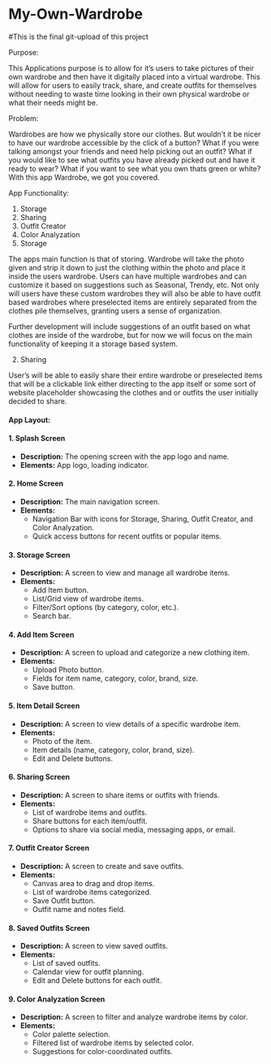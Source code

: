 # My-Own-Wardrobe

#This is the final git-upload of this project

Purpose:

This Applications purpose is to allow for it’s users to take pictures of their own wardrobe and then have it digitally placed into a virtual wardrobe. This will allow for users to easily track, share, and create outfits for themselves without needing to waste time looking in their own physical wardrobe or what their needs might be.

Problem:

Wardrobes are how we physically store our clothes. But wouldn’t it be nicer to have our wardrobe accessible by the click of a button? What if you were talking amongst your friends and need help picking out an outfit? What if you would like to see what outfits you have already picked out and have it ready to wear? What if you want to see what you own thats green or white? With this app Wardrobe, we got you covered.

App Functionality:


1. Storage
2. Sharing
3. Outfit Creator
4. Color Analyzation 
1. Storage

The apps main function is that of storing. Wardrobe will take the photo given and strip it down to just the clothing within the photo and place it inside the users wardrobe. Users can have multiple wardrobes and can customize it based on suggestions such as Seasonal, Trendy, etc. Not only will users have these custom wardrobes they will also be able to have outfit based wardrobes where preselected items are entirely separated from the clothes pile themselves, granting users a sense of organization.

Further development will include suggestions of an outfit based on what clothes are inside of the wardrobe, but for now we will focus on the main functionality of keeping it a storage based system.


2. Sharing

User’s will be able to easily share their entire wardrobe or preselected items that will be a clickable link either directing to the app itself or some sort of website placeholder showcasing the clothes and or outfits the user initially decided to share.

#### App Layout:


#### **1. Splash Screen**

- **Description:** The opening screen with the app logo and name.
- **Elements:** App logo, loading indicator.

#### **2. Home Screen**

- **Description:** The main navigation screen.
- **Elements:**
	- Navigation Bar with icons for Storage, Sharing, Outfit Creator, and Color Analyzation.
	- Quick access buttons for recent outfits or popular items.

#### **3. Storage Screen**

- **Description:** A screen to view and manage all wardrobe items.
- **Elements:**
	- Add Item button.
	- List/Grid view of wardrobe items.
	- Filter/Sort options (by category, color, etc.).
	- Search bar.

#### **4. Add Item Screen**

- **Description:** A screen to upload and categorize a new clothing item.
- **Elements:**
	- Upload Photo button.
	- Fields for item name, category, color, brand, size.
	- Save button.

#### **5. Item Detail Screen**

- **Description:** A screen to view details of a specific wardrobe item.
- **Elements:**
	- Photo of the item.
	- Item details (name, category, color, brand, size).
	- Edit and Delete buttons.

#### **6. Sharing Screen**

- **Description:** A screen to share items or outfits with friends.
- **Elements:**
	- List of wardrobe items and outfits.
	- Share buttons for each item/outfit.
	- Options to share via social media, messaging apps, or email.

#### **7. Outfit Creator Screen**

- **Description:** A screen to create and save outfits.
- **Elements:**
	- Canvas area to drag and drop items.
	- List of wardrobe items categorized.
	- Save Outfit button.
	- Outfit name and notes field.

#### **8. Saved Outfits Screen**

- **Description:** A screen to view saved outfits.
- **Elements:**
	- List of saved outfits.
	- Calendar view for outfit planning.
	- Edit and Delete buttons for each outfit.

#### **9. Color Analyzation Screen**

- **Description:** A screen to filter and analyze wardrobe items by color.
- **Elements:**
	- Color palette selection.
	- Filtered list of wardrobe items by selected color.
	- Suggestions for color-coordinated outfits.

  
